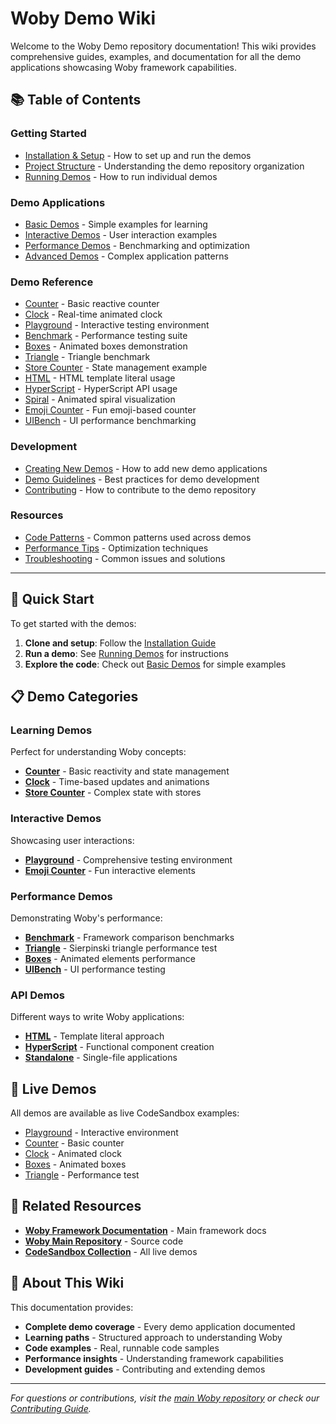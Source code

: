 # Woby Demo Wiki

Welcome to the Woby Demo repository documentation! This wiki provides comprehensive guides, examples, and documentation for all the demo applications showcasing Woby framework capabilities.

## 📚 Table of Contents

### Getting Started
- [Installation & Setup](./Installation.md) - How to set up and run the demos
- [Project Structure](./Project-Structure.md) - Understanding the demo repository organization
- [Running Demos](./Running-Demos.md) - How to run individual demos

### Demo Applications
- [Basic Demos](./Basic-Demos.md) - Simple examples for learning
- [Interactive Demos](./Interactive-Demos.md) - User interaction examples
- [Performance Demos](./Performance-Demos.md) - Benchmarking and optimization
- [Advanced Demos](./Advanced-Demos.md) - Complex application patterns

### Demo Reference
- [Counter](./demos/Counter.md) - Basic reactive counter
- [Clock](./demos/Clock.md) - Real-time animated clock
- [Playground](./demos/Playground.md) - Interactive testing environment
- [Benchmark](./demos/Benchmark.md) - Performance testing suite
- [Boxes](./demos/Boxes.md) - Animated boxes demonstration
- [Triangle](./demos/Triangle.md) - Triangle benchmark
- [Store Counter](./demos/Store-Counter.md) - State management example
- [HTML](./demos/HTML.md) - HTML template literal usage
- [HyperScript](./demos/HyperScript.md) - HyperScript API usage
- [Spiral](./demos/Spiral.md) - Animated spiral visualization
- [Emoji Counter](./demos/Emoji-Counter.md) - Fun emoji-based counter
- [UIBench](./demos/UIBench.md) - UI performance benchmarking

### Development
- [Creating New Demos](./Creating-New-Demos.md) - How to add new demo applications
- [Demo Guidelines](./Demo-Guidelines.md) - Best practices for demo development
- [Contributing](./Contributing.md) - How to contribute to the demo repository

### Resources
- [Code Patterns](./Code-Patterns.md) - Common patterns used across demos
- [Performance Tips](./Performance-Tips.md) - Optimization techniques
- [Troubleshooting](./Troubleshooting.md) - Common issues and solutions

---

## 🚀 Quick Start

To get started with the demos:

1. **Clone and setup**: Follow the [Installation Guide](./Installation.md)
2. **Run a demo**: See [Running Demos](./Running-Demos.md) for instructions
3. **Explore the code**: Check out [Basic Demos](./Basic-Demos.md) for simple examples

## 📋 Demo Categories

### Learning Demos
Perfect for understanding Woby concepts:
- **[Counter](./demos/Counter.md)** - Basic reactivity and state management
- **[Clock](./demos/Clock.md)** - Time-based updates and animations
- **[Store Counter](./demos/Store-Counter.md)** - Complex state with stores

### Interactive Demos
Showcasing user interactions:
- **[Playground](./demos/Playground.md)** - Comprehensive testing environment
- **[Emoji Counter](./demos/Emoji-Counter.md)** - Fun interactive elements

### Performance Demos
Demonstrating Woby's performance:
- **[Benchmark](./demos/Benchmark.md)** - Framework comparison benchmarks
- **[Triangle](./demos/Triangle.md)** - Sierpinski triangle performance test
- **[Boxes](./demos/Boxes.md)** - Animated elements performance
- **[UIBench](./demos/UIBench.md)** - UI performance testing

### API Demos
Different ways to write Woby applications:
- **[HTML](./demos/HTML.md)** - Template literal approach
- **[HyperScript](./demos/HyperScript.md)** - Functional component creation
- **[Standalone](./demos/Standalone.md)** - Single-file applications

## 🎯 Live Demos

All demos are available as live CodeSandbox examples:

- [Playground](https://codesandbox.io/s/woby-playground-7w2pxg) - Interactive environment
- [Counter](https://codesandbox.io/s/woby-demo-counter-23fv5) - Basic counter
- [Clock](https://codesandbox.io/s/woby-demo-clock-w1e7yb) - Animated clock
- [Boxes](https://codesandbox.io/s/woby-demo-boxes-wx6rqb) - Animated boxes
- [Triangle](https://codesandbox.io/s/woby-demo-triangle-l837v0) - Performance test

## 🔗 Related Resources

- **[Woby Framework Documentation](https://github.com/wongchichong/woby)** - Main framework docs
- **[Woby Main Repository](https://github.com/wongchichong/woby)** - Source code
- **[CodeSandbox Collection](https://codesandbox.io/@woby)** - All live demos

## 📖 About This Wiki

This documentation provides:
- **Complete demo coverage** - Every demo application documented
- **Learning paths** - Structured approach to understanding Woby
- **Code examples** - Real, runnable code samples
- **Performance insights** - Understanding framework capabilities
- **Development guides** - Contributing and extending demos

---

*For questions or contributions, visit the [main Woby repository](https://github.com/wongchichong/woby) or check our [Contributing Guide](./Contributing.md).*